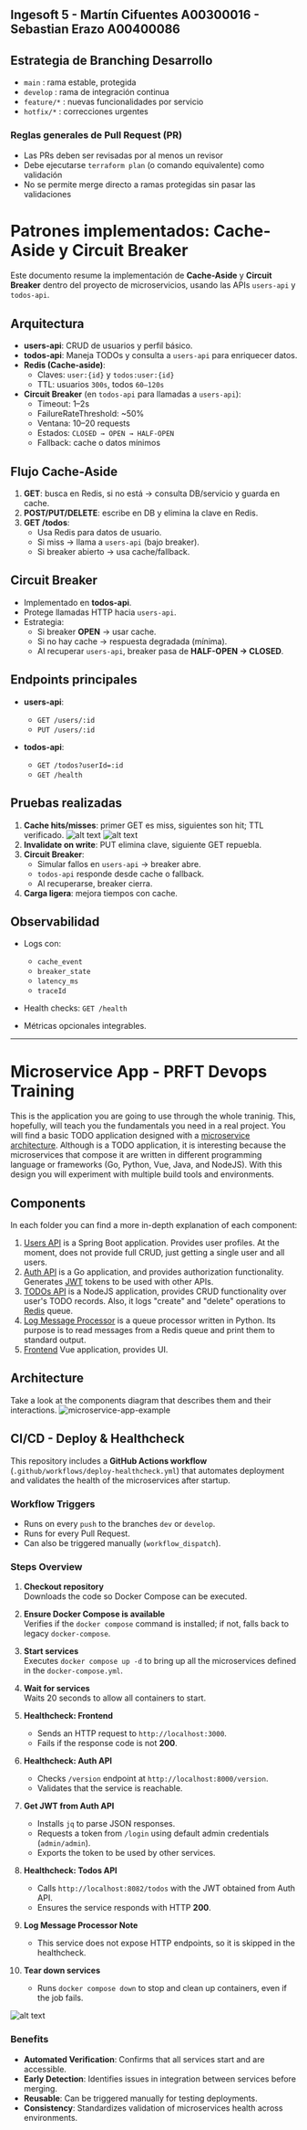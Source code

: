 ## Ingesoft 5 - Martín Cifuentes A00300016 - Sebastian Erazo A00400086

## Estrategia de Branching Desarrollo

- `main` : rama estable, protegida  
- `develop` : rama de integración continua  
- `feature/*` : nuevas funcionalidades por servicio  
- `hotfix/*` : correcciones urgentes

### Reglas generales de Pull Request (PR)

- Las PRs deben ser revisadas por al menos un revisor  
- Debe ejecutarse `terraform plan` (o comando equivalente) como validación  
- No se permite merge directo a ramas protegidas sin pasar las validaciones  


# Patrones implementados: Cache-Aside y Circuit Breaker

Este documento resume la implementación de **Cache-Aside** y **Circuit Breaker** dentro del proyecto de microservicios, usando las APIs `users-api` y `todos-api`.

## Arquitectura

- **users-api**: CRUD de usuarios y perfil básico.  
- **todos-api**: Maneja TODOs y consulta a `users-api` para enriquecer datos.  
- **Redis (Cache-aside)**:  
  - Claves: `user:{id}` y `todos:user:{id}`  
  - TTL: usuarios `300s`, todos `60–120s`  
- **Circuit Breaker** (en `todos-api` para llamadas a `users-api`):  
  - Timeout: 1–2s  
  - FailureRateThreshold: ~50%  
  - Ventana: 10–20 requests  
  - Estados: `CLOSED → OPEN → HALF-OPEN`  
  - Fallback: cache o datos mínimos


## Flujo Cache-Aside

1. **GET**: busca en Redis, si no está → consulta DB/servicio y guarda en cache.  
2. **POST/PUT/DELETE**: escribe en DB y elimina la clave en Redis.  
3. **GET /todos**:  
   - Usa Redis para datos de usuario.  
   - Si miss → llama a `users-api` (bajo breaker).  
   - Si breaker abierto → usa cache/fallback.  

## Circuit Breaker

- Implementado en **todos-api**.  
- Protege llamadas HTTP hacia `users-api`.  
- Estrategia:  
  - Si breaker **OPEN** → usar cache.  
  - Si no hay cache → respuesta degradada (mínima).  
  - Al recuperar `users-api`, breaker pasa de **HALF-OPEN → CLOSED**.  

## Endpoints principales

- **users-api**:  
  - `GET /users/:id`  
  - `PUT /users/:id`  

- **todos-api**:  
  - `GET /todos?userId=:id`  
  - `GET /health`  

## Pruebas realizadas

1. **Cache hits/misses**: primer GET es miss, siguientes son hit; TTL verificado.
  ![alt text](images/1.png)
  ![alt text](images/2.png)
2. **Invalidate on write**: PUT elimina clave, siguiente GET repuebla.  
3. **Circuit Breaker**:  
   - Simular fallos en `users-api` → breaker abre.  
   - `todos-api` responde desde cache o fallback.  
   - Al recuperarse, breaker cierra.  
4. **Carga ligera**: mejora tiempos con cache.  

## Observabilidad

- Logs con:  
  - `cache_event`  
  - `breaker_state`  
  - `latency_ms`  
  - `traceId`  

- Health checks: `GET /health`  
- Métricas opcionales integrables.
---


# Microservice App - PRFT Devops Training

This is the application you are going to use through the whole traninig. This, hopefully, will teach you the fundamentals you need in a real project. You will find a basic TODO application designed with a [microservice architecture](https://microservices.io). Although is a TODO application, it is interesting because the microservices that compose it are written in different programming language or frameworks (Go, Python, Vue, Java, and NodeJS). With this design you will experiment with multiple build tools and environments. 

## Components
In each folder you can find a more in-depth explanation of each component:

1. [Users API](/users-api) is a Spring Boot application. Provides user profiles. At the moment, does not provide full CRUD, just getting a single user and all users.
2. [Auth API](/auth-api) is a Go application, and provides authorization functionality. Generates [JWT](https://jwt.io/) tokens to be used with other APIs.
3. [TODOs API](/todos-api) is a NodeJS application, provides CRUD functionality over user's TODO records. Also, it logs "create" and "delete" operations to [Redis](https://redis.io/) queue.
4. [Log Message Processor](/log-message-processor) is a queue processor written in Python. Its purpose is to read messages from a Redis queue and print them to standard output.
5. [Frontend](/frontend) Vue application, provides UI.

## Architecture

Take a look at the components diagram that describes them and their interactions.
![microservice-app-example](/arch-img/Microservices.png)

## CI/CD - Deploy & Healthcheck

This repository includes a **GitHub Actions workflow** (`.github/workflows/deploy-healthcheck.yml`) that automates deployment and validates the health of the microservices after startup.  

### Workflow Triggers
- Runs on every `push` to the branches `dev` or `develop`.  
- Runs for every Pull Request.  
- Can also be triggered manually (`workflow_dispatch`).  

### Steps Overview

1. **Checkout repository**  
   Downloads the code so Docker Compose can be executed.  

2. **Ensure Docker Compose is available**  
   Verifies if the `docker compose` command is installed; if not, falls back to legacy `docker-compose`.  

3. **Start services**  
   Executes `docker compose up -d` to bring up all the microservices defined in the `docker-compose.yml`.  

4. **Wait for services**  
   Waits 20 seconds to allow all containers to start.  

5. **Healthcheck: Frontend**  
   - Sends an HTTP request to `http://localhost:3000`.  
   - Fails if the response code is not **200**.  

6. **Healthcheck: Auth API**  
   - Checks `/version` endpoint at `http://localhost:8000/version`.  
   - Validates that the service is reachable.  

7. **Get JWT from Auth API**  
   - Installs `jq` to parse JSON responses.  
   - Requests a token from `/login` using default admin credentials (`admin/admin`).  
   - Exports the token to be used by other services.  

8. **Healthcheck: Todos API**  
   - Calls `http://localhost:8082/todos` with the JWT obtained from Auth API.  
   - Ensures the service responds with HTTP **200**.  

9. **Log Message Processor Note**  
   - This service does not expose HTTP endpoints, so it is skipped in the healthcheck.  

10. **Tear down services**  
    - Runs `docker compose down` to stop and clean up containers, even if the job fails.

![alt text](images/workflow.png)

### Benefits
- **Automated Verification**: Confirms that all services start and are accessible.  
- **Early Detection**: Identifies issues in integration between services before merging.  
- **Reusable**: Can be triggered manually for testing deployments.  
- **Consistency**: Standardizes validation of microservices health across environments.  